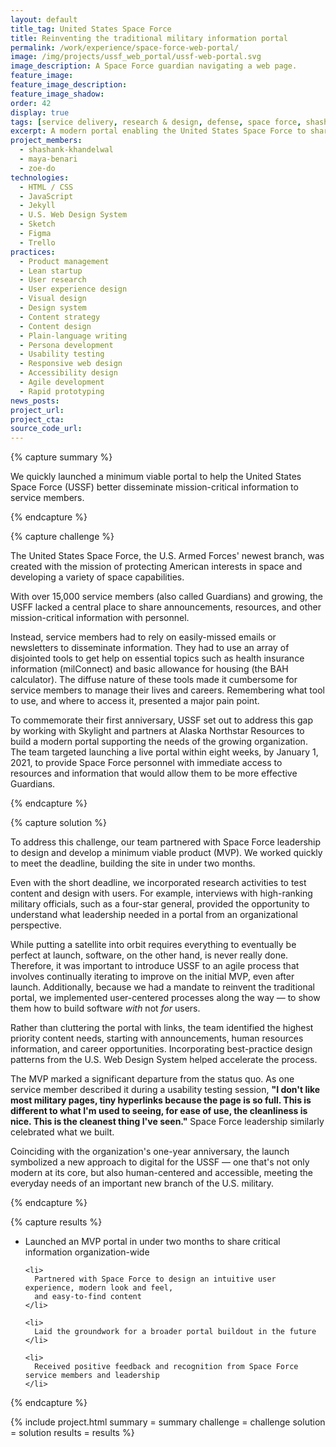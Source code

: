 ```yaml
---
layout: default
title_tag: United States Space Force
title: Reinventing the traditional military information portal
permalink: /work/experience/space-force-web-portal/
image: /img/projects/ussf_web_portal/ussf-web-portal.svg
image_description: A Space Force guardian navigating a web page.
feature_image:
feature_image_description:
feature_image_shadow:
order: 42
display: true
tags: [service delivery, research & design, defense, space force, shashank khandelwal, maya benari, zoe do]
excerpt: A modern portal enabling the United States Space Force to share critical information with a growing organization of over 15,000 service members.
project_members:
  - shashank-khandelwal
  - maya-benari
  - zoe-do
technologies:
  - HTML / CSS
  - JavaScript
  - Jekyll
  - U.S. Web Design System
  - Sketch
  - Figma
  - Trello
practices:
  - Product management
  - Lean startup
  - User research
  - User experience design
  - Visual design
  - Design system
  - Content strategy
  - Content design
  - Plain-language writing
  - Persona development
  - Usability testing
  - Responsive web design
  - Accessibility design
  - Agile development
  - Rapid prototyping
news_posts:
project_url:
project_cta:
source_code_url:
---
```


{% capture summary %}
  <p>
    We quickly launched a minimum viable portal to help the United States Space Force (USSF)
    better disseminate mission-critical information to service members.
  </p>
{% endcapture %}

{% capture challenge %}
  <p>
    The United States Space Force, the U.S. Armed Forces' newest branch, was created with the
    mission of protecting American interests in space and developing a variety of space
    capabilities.
  </p>

  <p>
    With over 15,000 service members (also called Guardians) and growing, the USFF lacked a
    central place to share announcements, resources, and other mission-critical information
    with personnel.
  </p>

  <p>
    Instead, service members had to rely on easily-missed emails or newsletters to disseminate
    information. They had to use an array of disjointed tools to get help on essential topics
    such as health insurance information (milConnect) and basic allowance for housing (the BAH calculator).
    The diffuse nature of these tools made it cumbersome for service members to manage their lives and careers.
    Remembering what tool to use, and where to access it, presented a major pain point.
  </p>

  <p>
    To commemorate their first anniversary, USSF set out  to address this gap by working with
    Skylight and partners at Alaska Northstar Resources to build a modern portal supporting
    the needs of the growing organization. The team targeted launching a live portal within
    eight weeks, by January 1, 2021, to provide Space Force personnel with immediate access
    to resources and information that would allow them to be more effective Guardians.
  </p>
{% endcapture %}

{% capture solution %}
  <p>
    To address this challenge, our team partnered with Space Force leadership to design and
    develop a minimum viable product (MVP). We worked quickly to meet the deadline,
    building the site in under two months.
  </p>

  <p>
    Even with the short deadline, we incorporated research activities to test content and design
    with users. For example, interviews with high-ranking military officials, such as a four-star
    general, provided the opportunity to understand what leadership needed in a portal from an
    organizational perspective.
  </p>

  <p>
    While putting a satellite into orbit requires everything to eventually be perfect at launch,
    software, on the other hand, is never really done. Therefore, it was important to introduce
    USSF to an agile process that involves continually iterating to improve on the initial MVP,
    even after launch. Additionally, because we had a mandate to reinvent the traditional portal,
    we implemented user-centered processes along the way — to show them how to build software
    <em>with</em> not <em>for</em> users.
  </p>

  <p>
    Rather than cluttering the portal with links, the team identified the highest priority
    content needs, starting with announcements, human resources information, and career
    opportunities. Incorporating best-practice design patterns from the U.S. Web Design
    System helped accelerate the process.
  </p>

  <p>
    The MVP marked a significant departure from the status quo. As one service member
    described it during a usability testing session, <b>"I don't like most military pages,
    tiny hyperlinks because the page is so full. This is different to what I'm used to seeing,
    for ease of use, the cleanliness is nice. This is the cleanest thing I've seen."</b> Space
    Force leadership similarly celebrated what we built.
  </p>

  <p>
    Coinciding with the organization's one-year anniversary, the launch symbolized a new approach
    to digital for the USSF — one that's not only modern at its core, but also human-centered and
    accessible, meeting the everyday needs of an important new branch of the U.S. military.
  </p>
{% endcapture %}

{% capture results %}
  <ul>
    <li>
      Launched an MVP portal in under two months to share critical information organization-wide
    </li>

    <li>
      Partnered with Space Force to design an intuitive user experience, modern look and feel,
      and easy-to-find content
    </li>

    <li>
      Laid the groundwork for a broader portal buildout in the future
    </li>

    <li>
      Received positive feedback and recognition from Space Force service members and leadership
    </li>
  </ul>
{% endcapture %}

{% include project.html
  summary = summary
  challenge = challenge
  solution = solution
  results = results
%}
